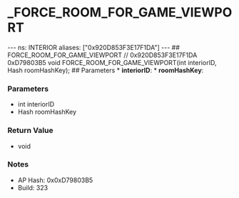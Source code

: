 # _FORCE_ROOM_FOR_GAME_VIEWPORT

--- ns: INTERIOR aliases: ["0x920D853F3E17F1DA"] --- ## FORCE_ROOM_FOR_GAME_VIEWPORT  // 0x920D853F3E17F1DA 0xD79803B5 void FORCE_ROOM_FOR_GAME_VIEWPORT(int interiorID, Hash roomHashKey);   ## Parameters * **interiorID**: * **roomHashKey**:

### Parameters
* int interiorID
* Hash roomHashKey

### Return Value
* void

### Notes
* AP Hash: 0x0xD79803B5
* Build: 323

